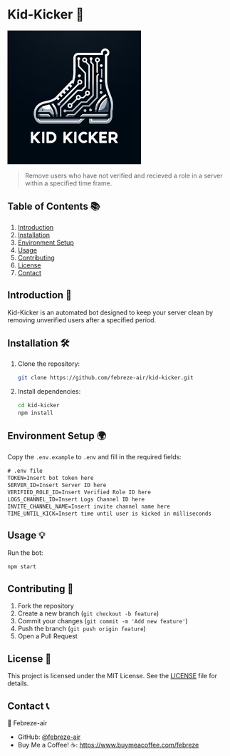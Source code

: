 # Kid-Kicker 🚀

<img src="./assets/Kid_Kicker_Logo.png" alt="Kid Kicker Logo" width="300"/>

> Remove users who have not verified and recieved a role in a server within a specified time frame.

## Table of Contents 📚

1. [Introduction](#introduction-)
2. [Installation](#installation-)
3. [Environment Setup](#environment-setup-)
4. [Usage](#usage-)
5. [Contributing](#contributing-)
6. [License](#license-)
7. [Contact](#contact-)

## Introduction 🌟

Kid-Kicker is an automated bot designed to keep your server clean by removing unverified users after a specified period.

## Installation 🛠

1. Clone the repository:
    ```bash
    git clone https://github.com/febreze-air/kid-kicker.git
    ```

2. Install dependencies:
    ```bash
    cd kid-kicker
    npm install
    ```

## Environment Setup 🌍

Copy the `.env.example` to `.env` and fill in the required fields:

```
# .env file
TOKEN=Insert bot token here
SERVER_ID=Insert Server ID here
VERIFIED_ROLE_ID=Insert Verified Role ID here
LOGS_CHANNEL_ID=Insert Logs Channel ID here
INVITE_CHANNEL_NAME=Insert invite channel name here
TIME_UNTIL_KICK=Insert time until user is kicked in milliseconds
```

## Usage 💡

Run the bot:

```bash
npm start
```

## Contributing 🤝

1. Fork the repository
2. Create a new branch (`git checkout -b feature`)
3. Commit your changes (`git commit -m 'Add new feature'`)
4. Push the branch (`git push origin feature`)
5. Open a Pull Request

## License 📄

This project is licensed under the MIT License. See the [LICENSE](LICENSE.md) file for details.

## Contact 📞

👤 Febreze-air

- GitHub: [@febreze-air](https://github.com/febreze-air)
- Buy Me a Coffee! ☕: https://www.buymeacoffee.com/febreze
